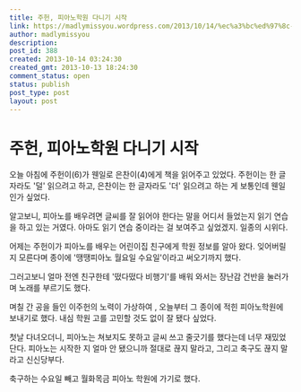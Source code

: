 ```yaml
---
title: 주헌, 피아노학원 다니기 시작
link: https://madlymissyou.wordpress.com/2013/10/14/%ec%a3%bc%ed%97%8c-%ed%94%bc%ec%95%84%eb%85%b8%ed%95%99%ec%9b%90-%eb%8b%a4%eb%8b%88%ea%b8%b0-%ec%8b%9c%ec%9e%91/
author: madlymissyou
description: 
post_id: 388
created: 2013-10-14 03:24:30
created_gmt: 2013-10-13 18:24:30
comment_status: open
status: publish
post_type: post
layout: post
---
```


# 주헌, 피아노학원 다니기 시작

오늘 아침에 주헌이(6)가 웬일로 은찬이(4)에게 책을 읽어주고 있었다. 주헌이는 한 글자라도 '덜' 읽으려고 하고, 은찬이는 한 글자라도 '더' 읽으려고 하는 게 보통인데 웬일인가 싶었다.

알고보니, 피아노를 배우려면 글씨를 잘 읽어야 한다는 말을 어디서 들었는지 읽기 연습을 하고 있는 거였다. 아마도 읽기 연습 중이라는 걸 보여주고 싶었겠지. 일종의 시위다.

어제는 주헌이가 피아노를 배우는 어린이집 친구에게 학원 정보를 알아 왔다. 잊어버릴지 모른다며 종이에 '땡땡피아노 월요일 수요일'이라고 써오기까지 했다.

그러고보니 얼마 전엔 친구한테 '떴다떴다 비행기'를 배워 와서는 장난감 건반을 눌러가며 노래를 부르기도 했다.

며칠 간 공을 들인 이주헌의 노력이 가상하여 , 오늘부터 그 종이에 적힌 피아노학원에 보내기로 했다. 내심 학원 고를 고민할 것도 없이 잘 됐다 싶었다.

첫날 다녀오더니, 피아노는 쳐보지도 못하고 글씨 쓰고 줄긋기를 했다는데 너무 재밌었단다. 피아노는 시작한 지 얼마 안 됐으니까 절대로 끊지 말라고, 그리고 축구도 끊지 말라고 신신당부다.

축구하는 수요일 빼고 월화목금 피아노 학원에 가기로 했다.